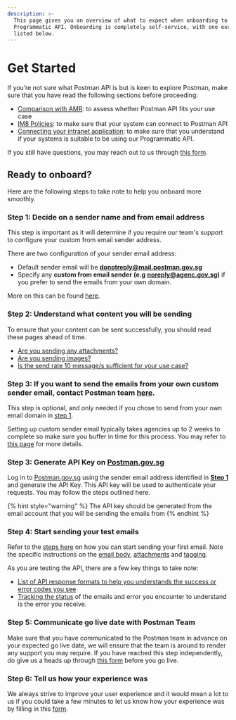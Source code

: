 ```yaml
---
description: >-
  This page gives you an overview of what to expect when onboarding to Postman
  Programmatic API. Onboarding is completely self-service, with one exception
  listed below.
---
```


# Get Started

If you’re not sure what Postman API is but is keen to explore Postman, make sure that you have read the following sections before proceeding:

* [Comparison with AMR](comparison-with-amr.md): to assess whether Postman API fits your use case
* [IM8 Policies](../overview/im8-policies.md): to make sure that your system can connect to Postman API
* [Connecting your intranet application](../overview/connecting-your-intranet-application.md): to make sure that you understand if your systems is suitable to be using our Programmatic API.

If you still have questions, you may reach out to us through [this form](https://go.gov.sg/postmanp-api-wogict).

## Ready to onboard?&#x20;

Here are the following steps to take note to help you onboard more smoothly.&#x20;

### **Step 1: Decide on a sender name and from email address**

This step is important as it will determine if you require our team's support to configure your custom from email sender address.&#x20;

There are two configuration of your sender email address:

* Default sender email will be [**donotreply@mail.postman.gov.sg**](mailto:donotreply@mail.postman.gov.sg)
* Specify any **custom from email sender** **(e.g** [**noreply@agenc.gov.sg**](mailto:noreply@agenc.gov.sg)**)** if you prefer to send the emails from your own domain.

More on this can be found [here](custom-from-address.md).&#x20;

### **Step 2: Understand what content you will be sending**

To ensure that your content can be sent successfully, you should read these pages ahead of time.&#x20;

* [Are you sending any attachments?](send-email-api/attachments.md)
* [Are you sending images?](send-email-api/email-body/embedding-images/)
* [Is the send rate 10 message/s sufficient for your use case?](send-email-api/rate-limit.md)

### **Step 3: If you want to send the emails from your own custom sender email, contact Postman team** [**here**](https://go.gov.sg/postmanp-api-wogict)**.**

This step is optional, and only needed if you chose to send from your own email domain in [step 1](get-started.md#step-1-decide-on-a-sender-name-and-from-email-address).

Setting up custom sender email typically takes agencies up to 2 weeks to complete so make sure you buffer in time for this process. You may refer to [this page](custom-from-address.md) for more details.

### **Step 3: Generate API Key on** [**Postman.gov.sg**](http://postman.gov.sg)

Log in to [Postman.gov.sg](http://postman.gov.sg) using the sender email address identified in [**Step 1**](get-started.md#step-1-decide-on-a-sender-name-and-from-email-address) and generate the API Key. This API key will be used to authenticate your requests. You may follow the steps outlined here.

{% hint style="warning" %}
The API key should be generated from the email account that you will be sending the emails from
{% endhint %}

### **Step 4: Start sending your test emails**

Refer to the [steps here](send-email-api/) on how you can start sending your first email. Note the specific instructions on the [email body](send-email-api/email-body/), [attachments](send-email-api/attachments.md) and [tagging](send-email-api/email-tagging-and-classification.md).

As you are testing the API, there are a few key things to take note:

* [List of API response formats to help you understands the success or error codes you see](../overview/api-response-formats.md)
* [Tracking the status](tracking-email-status.md) of the emails and error you encounter to understand is the error you receive.

### **Step 5: Communicate go live date with Postman Team**

Make sure that you have communicated to the Postman team in advance on your expected go live date, we will ensure that the team is around to render any support you may require. If you have reached this step independently, do give us a heads up through [this form](https://go.gov.sg/postmanp-api-wogict) before you go live.&#x20;

### **Step 6: Tell us how your experience was**

We always strive to improve your user experience and it would mean a lot to us if you could take a few minutes to let us know how your experience was by filling in this [form](https://go.gov.sg/postman-api-feedback).&#x20;



